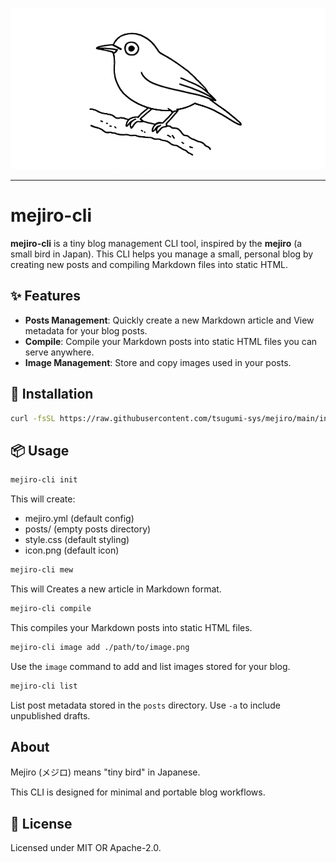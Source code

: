 ![Description](assets/mejiro-wide.png)

---

# mejiro-cli

**mejiro-cli** is a tiny blog management CLI tool, inspired by the **mejiro** (a small bird in Japan). This CLI helps you manage a small, personal blog by creating new posts and compiling Markdown files into static HTML.


## ✨ Features

- **Posts Management**: Quickly create a new Markdown article and View metadata for your blog posts.
- **Compile**: Compile your Markdown posts into static HTML files you can serve anywhere.
- **Image Management**: Store and copy images used in your posts.

## 🚀 Installation

```bash
curl -fsSL https://raw.githubusercontent.com/tsugumi-sys/mejiro/main/install/install.sh | bash
```


## 📦 Usage

```bash
mejiro-cli init
```

This will create:
- mejiro.yml (default config)
- posts/ (empty posts directory)
- style.css (default styling)
- icon.png (default icon)


```bash
mejiro-cli mew
```

This will Creates a new article in Markdown format.

```bash
mejiro-cli compile
```

This compiles your Markdown posts into static HTML files.

```bash
mejiro-cli image add ./path/to/image.png
```

Use the `image` command to add and list images stored for your blog.

```bash
mejiro-cli list
```

List post metadata stored in the `posts` directory. Use `-a` to include
unpublished drafts.


## About

Mejiro (メジロ) means "tiny bird" in Japanese.

This CLI is designed for minimal and portable blog workflows.

## 📄 License

Licensed under MIT OR Apache-2.0.
